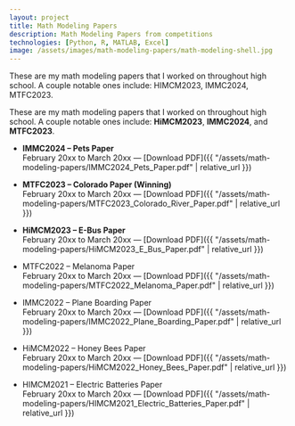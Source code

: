 ```yaml
---
layout: project
title: Math Modeling Papers
description: Math Modeling Papers from competitions
technologies: [Python, R, MATLAB, Excel]
image: /assets/images/math-modeling-papers/math-modeling-shell.jpg
---
```


These are my math modeling papers that I worked on throughout high school. A couple notable ones include: HIMCM2023, IMMC2024, MTFC2023. 

These are my math modeling papers that I worked on throughout high school. A couple notable ones include: **HiMCM2023**, **IMMC2024**, and **MTFC2023**.

- **IMMC2024 – Pets Paper**  
  February 20xx to March 20xx — [Download PDF]({{ "/assets/math-modeling-papers/IMMC2024_Pets_Paper.pdf" | relative_url }})

- **MTFC2023 – Colorado Paper (Winning)**  
  February 20xx to March 20xx — [Download PDF]({{ "/assets/math-modeling-papers/MTFC2023_Colorado_River_Paper.pdf" | relative_url }})

- **HiMCM2023 – E-Bus Paper**  
  February 20xx to March 20xx — [Download PDF]({{ "/assets/math-modeling-papers/HiMCM2023_E_Bus_Paper.pdf" | relative_url }})

- MTFC2022 – Melanoma Paper  
  February 20xx to March 20xx — [Download PDF]({{ "/assets/math-modeling-papers/MTFC2022_Melanoma_Paper.pdf" | relative_url }})

- IMMC2022 – Plane Boarding Paper  
  February 20xx to March 20xx — [Download PDF]({{ "/assets/math-modeling-papers/IMMC2022_Plane_Boarding_Paper.pdf" | relative_url }})

- HiMCM2022 – Honey Bees Paper  
  February 20xx to March 20xx — [Download PDF]({{ "/assets/math-modeling-papers/HiMCM2022_Honey_Bees_Paper.pdf" | relative_url }})

- HIMCM2021 – Electric Batteries Paper  
  February 20xx to March 20xx — [Download PDF]({{ "/assets/math-modeling-papers/HIMCM2021_Electric_Batteries_Paper.pdf" | relative_url }})